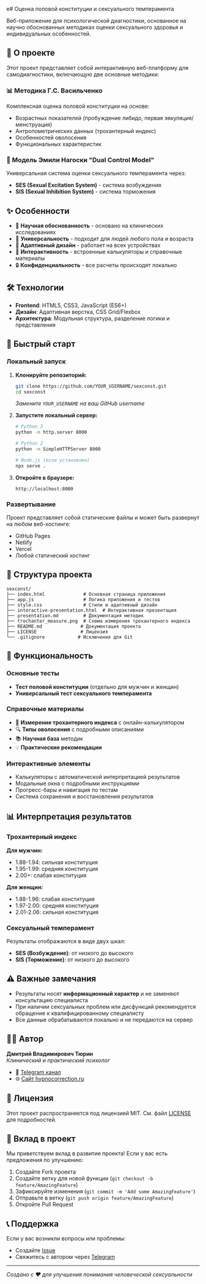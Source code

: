 е# Оценка половой конституции и сексуального темперамента

Веб-приложение для психологической диагностики, основанное на научно обоснованных методиках оценки сексуального здоровья и индивидуальных особенностей.

## 🧠 О проекте

Этот проект представляет собой интерактивную веб-платформу для самодиагностики, включающую две основные методики:

### 📊 Методика Г.С. Васильченко
Комплексная оценка половой конституции на основе:
- Возрастных показателей (пробуждение либидо, первая эякуляция/менструация)
- Антропометрических данных (трохантерный индекс)
- Особенностей оволосения
- Функциональных характеристик

### 🚦 Модель Эмили Нагоски "Dual Control Model"
Универсальная система оценки сексуального темперамента через:
- **SES (Sexual Excitation System)** - система возбуждения
- **SIS (Sexual Inhibition System)** - система торможения

## ✨ Особенности

- 🔬 **Научная обоснованность** - основано на клинических исследованиях
- 👥 **Универсальность** - подходит для людей любого пола и возраста
- 📱 **Адаптивный дизайн** - работает на всех устройствах
- 🎯 **Интерактивность** - встроенные калькуляторы и справочные материалы
- 🔒 **Конфиденциальность** - все расчеты происходят локально

## 🛠 Технологии

- **Frontend**: HTML5, CSS3, JavaScript (ES6+)
- **Дизайн**: Адаптивная верстка, CSS Grid/Flexbox
- **Архитектура**: Модульная структура, разделение логики и представления

## 🚀 Быстрый старт

### Локальный запуск

1. **Клонируйте репозиторий:**
   ```bash
   git clone https://github.com/YOUR_USERNAME/sexconst.git
   cd sexconst
   ```
   *Замените `YOUR_USERNAME` на ваш GitHub username*

2. **Запустите локальный сервер:**
   ```bash
   # Python 3
   python -m http.server 8000
   
   # Python 2
   python -m SimpleHTTPServer 8000
   
   # Node.js (если установлен)
   npx serve .
   ```

3. **Откройте в браузере:**
   ```
   http://localhost:8000
   ```

### Развертывание

Проект представляет собой статические файлы и может быть развернут на любом веб-хостинге:
- GitHub Pages
- Netlify
- Vercel
- Любой статический хостинг

## 📁 Структура проекта

```
sexconst/
├── index.html              # Основная страница приложения
├── app.js                  # Логика приложения и тестов
├── style.css               # Стили и адаптивный дизайн
├── interactive-presentation.html  # Интерактивная презентация
├── presentation.md         # Документация методик
├── trochanter_measure.png  # Схема измерения трохантерного индекса
├── README.md              # Документация проекта
├── LICENSE                # Лицензия
└── .gitignore            # Исключения для Git
```

## 🧪 Функциональность

### Основные тесты
- **Тест половой конституции** (отдельно для мужчин и женщин)
- **Универсальный тест сексуального темперамента**

### Справочные материалы
- 📏 **Измерение трохантерного индекса** с онлайн-калькулятором
- 🔍 **Типы оволосения** с подробными описаниями
- 📚 **Научная база** методик
- 💡 **Практические рекомендации**

### Интерактивные элементы
- Калькуляторы с автоматической интерпретацией результатов
- Модальные окна с подробными инструкциями
- Прогресс-бары и навигация по тестам
- Система сохранения и восстановления результатов

## 📊 Интерпретация результатов

### Трохантерный индекс
**Для мужчин:**
- 1.88-1.94: сильная конституция
- 1.95-1.99: средняя конституция
- 2.00+: слабая конституция

**Для женщин:**
- 1.88-1.96: слабая конституция
- 1.97-2.00: средняя конституция
- 2.01-2.06: сильная конституция

### Сексуальный темперамент
Результаты отображаются в виде двух шкал:
- **SES (Возбуждение)**: от низкого до высокого
- **SIS (Торможение)**: от низкого до высокого

## ⚠️ Важные замечания

- Результаты носят **информационный характер** и не заменяют консультацию специалиста
- При наличии сексуальных проблем или дисфункций рекомендуется обращение к квалифицированному специалисту
- Все данные обрабатываются локально и не передаются на сервер

## 👨‍💻 Автор

**Дмитрий Владимирович Тюрин**  
*Клинический и практический психолог*

- 📱 [Telegram канал](https://t.me/dmitry_turin_psy)
- 🌐 [Сайт hypnocorrection.ru](https://hypnocorrection.ru/)

## 📄 Лицензия

Этот проект распространяется под лицензией MIT. См. файл [LICENSE](LICENSE) для подробностей.

## 🤝 Вклад в проект

Мы приветствуем вклад в развитие проекта! Если у вас есть предложения по улучшению:

1. Создайте Fork проекта
2. Создайте ветку для новой функции (`git checkout -b feature/AmazingFeature`)
3. Зафиксируйте изменения (`git commit -m 'Add some AmazingFeature'`)
4. Отправьте в ветку (`git push origin feature/AmazingFeature`)
5. Откройте Pull Request

## 📞 Поддержка

Если у вас возникли вопросы или проблемы:
- Создайте [Issue](https://github.com/YOUR_USERNAME/sexconst/issues)
- Свяжитесь с автором через [Telegram](https://t.me/dmitry_turin_psy)

---

*Создано с ❤️ для улучшения понимания человеческой сексуальности*
